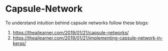 # Capsule-Network
To understand intuition behind capsule networks follow these blogs:

1. https://theailearner.com/2019/01/21/capsule-networks/
2. https://theailearner.com/2019/01/21/implementing-capsule-network-in-keras/
